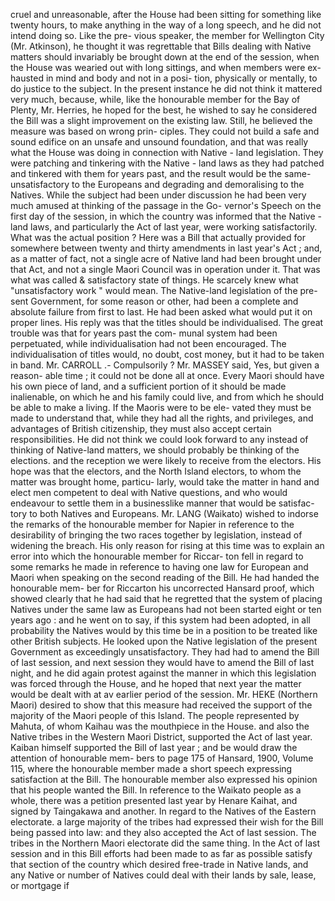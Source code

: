 cruel and unreasonable, after the House had been sitting for something like twenty hours, to make anything in the way of a long speech, and he did not intend doing so. Like the pre- vious speaker, the member for Wellington City (Mr. Atkinson), he thought it was regrettable that Bills dealing with Native matters should invariably be brought down at the end of the session, when the House was wearied out with long sittings, and when members were ex- hausted in mind and body and not in a posi- tion, physically or mentally, to do justice to the subject. In the present instance he did not think it mattered very much, because, while, like the honourable member for the Bay of Plenty, Mr. Herries, he hoped for the best, he wished to say he considered the Bill was a slight improvement on the existing law. Still, he believed the measure was based on wrong prin- ciples. They could not build a safe and sound edifice on an unsafe and unsound foundation, and that was really what the House was doing in connection with Native - land legislation. They were patching and tinkering with the Native - land laws as they had patched and tinkered with them for years past, and the result would be the same-unsatisfactory to the Europeans and degrading and demoralising to the Natives. While the subject had been under discussion he had been very much amused at thinking of the passage in the Go- vernor's Speech on the first day of the session, in which the country was informed that the Native - land laws, and particularly the Act of last year, were working satisfactorily. What was the actual position ? Here was a Bill that actually provided for somewhere between twenty and thirty amendments in last year's Act ; and, as a matter of fact, not a single acre of Native land had been brought under that Act, and not a single Maori Council was in operation under it. That was what was called & satisfactory state of things. He scarcely knew what "unsatisfactory work " would mean. The Native-land legislation of the pre- sent Government, for some reason or other, had been a complete and absolute failure from first to last. He had been asked what would put it on proper lines. His reply was that the titles should be individualised. The great trouble was that for years past the com- munal system had been perpetuated, while individualisation had not been encouraged. The individualisation of titles would, no doubt, cost money, but it had to be taken in band. Mr. CARROLL .- Compulsorily ? Mr. MASSEY said, Yes, but given a reason- able time ; it could not be done all at once. Every Maori should have his own piece of land, and a sufficient portion of it should be made inalienable, on which he and his family could live, and from which he should be able to make a living. If the Maoris were to be ele- vated they must be made to understand that, while they had all the rights, and privileges, and advantages of British citizenship, they must also accept certain responsibilities. He did not think we could look forward to any instead of thinking of Native-land matters, we should probably be thinking of the elections. and the reception we were likely to receive from the electors. His hope was that the electors, and the North Island electors, to whom the matter was brought home, particu- larly, would take the matter in hand and elect men competent to deal with Native questions, and who would endeavour to settle them in a businesslike manner that would be satisfac- tory to both Natives and Europeans. Mr. LANG (Waikato) wished to indorse the remarks of the honourable member for Napier in reference to the desirability of bringing the two races together by legislation, instead of widening the breach. His only reason for rising at this time was to explain an error into which the honourable member for Riccar- ton fell in regard to some remarks he made in reference to having one law for European and Maori when speaking on the second reading of the Bill. He had handed the honourable mem- ber for Riccarton his uncorrected Hansard proof, which showed clearly that he had said that he regretted that the system of placing Natives under the same law as Europeans had not been started eight or ten years ago : and he went on to say, if this system had been adopted, in all probability the Natives would by this time be in a position to be treated like other British subjects. He looked upon the Native legislation of the present Government as exceedingly unsatisfactory. They had had to amend the Bill of last session, and next session they would have to amend the Bill of last night, and he did again protest against the manner in which this legislation was forced through the House, and he hoped that next year the matter would be dealt with at av earlier period of the session. Mr. HEKE (Northern Maori) desired to show that this measure had received the support of the majority of the Maori people of this Island. The people represented by Mahuta, of whom Kaihau was the mouthpiece in the House. and also the Native tribes in the Western Maori District, supported the Act of last year. Kaiban himself supported the Bill of last year ; and be would draw the attention of honourable mem- bers to page 175 of Hansard, 1900, Volume 115, where the honourable member made a short speech expressing satisfaction at the Bill. The honourable member also expressed his opinion that his people wanted the Bill. In reference to the Waikato people as a whole, there was a petition presented last year by Henare Kaihat, and signed by Taingakawa and another. In regard to the Natives of the Eastern electorate. a large majority of the tribes had expressed their wish for the Bill being passed into law: and they also accepted the Act of last session. The tribes in the Northern Maori electorate did the same thing. In the Act of last session and in this Bill efforts had been made to as far as possible satisfy that section of the country which desired free-trade in Native lands, and any Native or number of Natives could deal with their lands by sale, lease, or mortgage if 